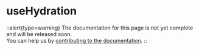 # useHydration

::alert{type=warning}
The documentation for this page is not yet complete and will be released soon.<br>
You can help us by [contributing to the documentation](/community/contribution#documentation-guide).
::
